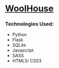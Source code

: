 # <a href="https://eea96.pythonanywhere.com/">WoolHouse</a>

### Technologies Used:
- Python
- Flask
- SQLite
- Javascript
- SASS
- HTML5/ CSS3
